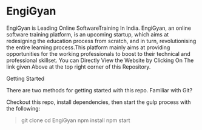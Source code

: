 # EngiGyan
EngiGyan is Leading Online SoftwareTraining In India.
EngiGyan, an online software training platform, is an upcoming startup, which aims at redesigning the education process from scratch, and in turn, revolutionising the entire learning process.This platform mainly aims at providing opportunities for the working professionals to boost to their technical and professional skillset. 
You can Directly View the Website by Clicking On The link given Above at the top right corner of this Repository.

Getting Started

There are two methods for getting started with this repo.
Familiar with Git?

Checkout this repo, install dependencies, then start the gulp process with the following:

> git clone 
> cd EngiGyan
> npm install
> npm start

